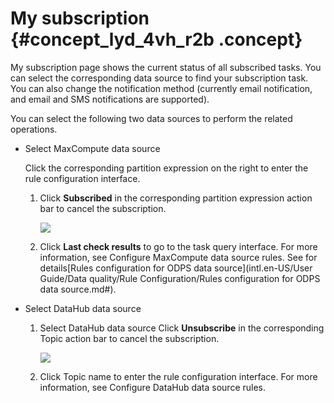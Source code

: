 # My subscription {#concept_lyd_4vh_r2b .concept}

My subscription page shows the current status of all subscribed tasks. You can select the corresponding data source to find your subscription task. You can also change the notification method \(currently email notification, and email and SMS notifications are supported\).

You can select the following two data sources to perform the related operations.

-   Select MaxCompute data source

    Click the corresponding partition expression on the right to enter the rule configuration interface.

    1.  Click **Subscribed** in the corresponding partition expression action bar to cancel the subscription.

        ![](images/8769_en-US.png)

    2.  Click **Last check results** to go to the task query interface. For more information, see Configure MaxCompute data source rules. See for details[Rules configuration for ODPS data source](intl.en-US/User Guide/Data quality/Rule Configuration/Rules configuration for ODPS data source.md#).
-   Select DataHub data source
    1.  Select DataHub data source Click **Unsubscribe** in the corresponding Topic action bar to cancel the subscription.

        ![](images/8774_en-US.png)

    2.  Click Topic name to enter the rule configuration interface. For more information, see Configure DataHub data source rules.

